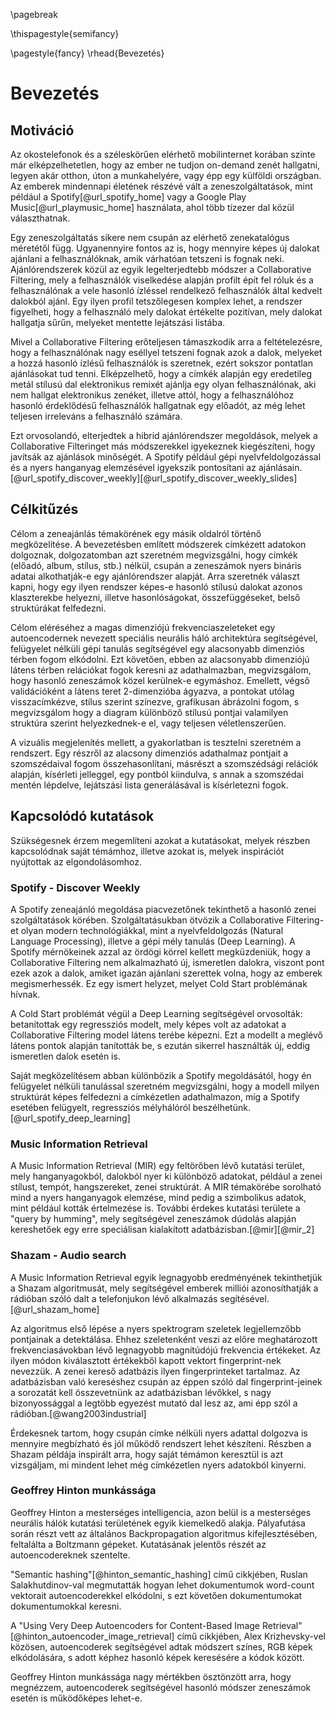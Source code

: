 \pagebreak

\thispagestyle{semifancy} 

\pagestyle{fancy}
\rhead{Bevezetés}

# Bevezetés

## Motiváció

Az okostelefonok és a széleskörűen elérhető mobilinternet korában szinte már elképzelhetetlen, hogy az ember ne tudjon 
on-demand zenét hallgatni, legyen akár otthon, úton a munkahelyére, vagy épp egy külföldi országban.
Az emberek mindennapi életének részévé vált a zeneszolgáltatások, mint például 
a Spotify[@url_spotify_home] vagy a Google Play Music[@url_playmusic_home] használata, ahol több tízezer dal közül választhatnak.

Egy zeneszolgáltatás sikere nem csupán az elérhető zenekatalógus méretétől függ. Ugyanennyire fontos az is, hogy mennyire képes
új dalokat ajánlani a felhasználóknak, amik várhatóan tetszeni is fognak neki. Ajánlórendszerek közül az egyik legelterjedtebb módszer
a Collaborative Filtering, mely a felhasználók viselkedése alapján profilt épít fel róluk és a felhasználónak a vele
hasonló ízléssel rendelkező felhasználók által kedvelt dalokból ajánl. Egy ilyen profil tetszőlegesen komplex lehet,
a rendszer figyelheti, hogy a felhasználó mely dalokat értékelte pozitívan, mely dalokat hallgatja sűrűn, melyeket
mentette lejátszási listába.

Mivel a Collaborative Filtering erőteljesen támaszkodik arra a feltételezésre, hogy a felhasználónak nagy eséllyel tetszeni fognak
azok a dalok, melyeket a hozzá hasonló ízlésű felhasználók is szeretnek, ezért sokszor pontatlan ajánlásokat tud tenni.
Elképzelhető, hogy a címkék alapján egy eredetileg metál stílusú dal elektronikus remixét ajánlja egy olyan felhasználónak,
aki nem hallgat elektronikus zenéket, illetve attól, hogy a felhasználóhoz hasonló érdeklődésű felhasználók hallgatnak egy előadót, 
az még lehet teljesen irreleváns a felhasználó számára.

Ezt orvosolandó, elterjedtek a hibrid ajánlórendszer megoldások, melyek a Collaborative Filteringet  más módszerekkel
igyekeznek kiegészíteni, hogy javítsák az ajánlások minőségét. A Spotify például gépi nyelvfeldolgozással és a nyers hanganyag elemzésével igyekszik
pontosítani az ajánlásain.[@url_spotify_discover_weekly][@url_spotify_discover_weekly_slides]

## Célkitűzés 

Célom a zeneajánlás témakörének egy másik oldalról történő megközelítése. A bevezetésben említett módszerek címkézett adatokon dolgoznak,
dolgozatomban azt szeretném megvizsgálni, hogy címkék (előadó, album, stílus, stb.) nélkül, csupán a zeneszámok nyers bináris adatai
alkothatják-e egy ajánlórendszer alapját. Arra szeretnék választ kapni, hogy egy ilyen rendszer képes-e hasonló stílusú dalokat azonos 
klaszterekbe helyezni, illetve hasonlóságokat, összefüggéseket, belső struktúrákat felfedezni.

Célom eléréséhez a magas dimenziójú frekvenciaszeleteket egy autoencodernek nevezett speciális neurális háló architektúra segítségével,
felügyelet nélküli gépi tanulás segítségével egy alacsonyabb dimenziós térben fogom elkódolni. Ezt követően, ebben az alacsonyabb
dimenziójú látens térben relációkat fogok keresni az adathalmazban, megvizsgálom, hogy hasonló zeneszámok közel kerülnek-e egymáshoz.
Emellett, végső validációként a látens teret 2-dimenzióba ágyazva, a pontokat utólag visszacímkézve, stílus szerint színezve,
grafikusan ábrázolni fogom, s megvizsgálom hogy a diagram különböző stílusú pontjai valamilyen struktúra szerint helyezkednek-e el, 
vagy teljesen véletlenszerűen.

A vizuális megjelenítés mellett, a gyakorlatban is tesztelni szeretném a rendszert. Egy részről az alacsony dimenziós 
adathalmaz pontjait a szomszédaival fogom összehasonlítani, másrészt a szomszédsági relációk alapján, 
kísérleti jelleggel, egy pontból kiindulva, s annak a szomszédai mentén lépdelve, lejátszási lista
generálásával is kísérletezni fogok.

## Kapcsolódó kutatások

Szükségesnek érzem megemlíteni azokat a kutatásokat, melyek részben kapcsolódnak saját témámhoz, illetve azokat is, melyek inspirációt nyújtottak
az elgondolásomhoz.

### Spotify - Discover Weekly

A Spotify zeneajánló megoldása piacvezetőnek tekinthető a hasonló zenei szolgáltatások körében. 
Szolgáltatásukban ötvözik a Collaborative Filtering-et olyan modern technológiákkal, mint a nyelvfeldolgozás (Natural Language Processing), 
illetve a gépi mély tanulás (Deep Learning). A Spotify mérnökeinek azzal az ördögi körrel kellett megküzdeniük, 
hogy a Collaborative Filtering nem alkalmazható új, ismeretlen dalokra, viszont pont ezek azok a dalok, amiket igazán
ajánlani szerettek volna, hogy az emberek megismerhessék. Ez egy ismert helyzet, melyet Cold Start problémának hívnak.

A Cold Start problémát végül a Deep Learning segítségével orvosolták: betanítottak egy regressziós modelt, mely képes volt az adatokat
a Collaborative Filtering model látens terébe képezni. Ezt a modellt a meglévő látens pontok alapján tanították be, s ezután
sikerrel használták új, eddig ismeretlen dalok esetén is.

Saját megközelítésem abban különbözik a Spotify megoldásától, hogy én felügyelet nélküli tanulással szeretném megvizsgálni,
hogy a modell milyen struktúrát képes felfedezni a címkézetlen adathalmazon, míg a Spotify esetében felügyelt,
regressziós mélyhálóról beszélhetünk.[@url_spotify_deep_learning]

### Music Information Retrieval

A Music Information Retrieval (MIR) egy feltörőben lévő kutatási terület, mely hanganyagokból, dalokból nyer ki különböző
adatokat, például a zenei stílust, tempót, hangszereket, zenei struktúrát. A MIR témakörébe sorolható mind a nyers hanganyagok 
elemzése, mind pedig a szimbolikus adatok, mint például kották értelmezése is. További érdekes kutatási területe a "query by humming",
mely segítségével zeneszámok dúdolás alapján kereshetőek egy erre speciálisan kialakított adatbázisban.[@mir][@mir_2]

### Shazam - Audio search

A Music Information Retrieval egyik legnagyobb eredményének tekinthetjük a Shazam algoritmusát, mely segítségével 
emberek milliói azonosíthatják a rádióban szóló dalt a telefonjukon lévő alkalmazás segítésével.[@url_shazam_home]

Az algoritmus első lépése a nyers spektrogram szeletek legjellemzőbb pontjainak a detektálása. Ehhez szeletenként veszi az 
előre meghatározott frekvenciasávokban lévő legnagyobb magnitúdójú frekvencia értékeket. 
Az ilyen módon kiválasztott értékekből kapott vektort fingerprint-nek nevezzük. 
A zenei kereső adatbázis ilyen fingerprinteket tartalmaz. Az adatbázisban való kereséshez csupán az éppen szóló dal 
fingerprint-jeinek a sorozatát kell összevetnünk az adatbázisban lévőkkel, s nagy bizonyossággal a legtöbb egyezést mutató dal lesz az, 
ami épp szól a rádióban.[@wang2003industrial]

Érdekesnek tartom, hogy csupán címke nélküli nyers adattal dolgozva is mennyire megbízható és jól működő rendszert lehet
készíteni. Részben a Shazam példája inspirált arra, hogy saját témámon keresztül is azt vizsgáljam, mi mindent lehet 
még címkézetlen nyers adatokból kinyerni.

### Geoffrey Hinton munkássága

Geoffrey Hinton a mesterséges intelligencia, azon belül is a mesterséges neurális hálók kutatási területének egyik kiemelkedő alakja. 
Pályafutása során részt vett az általános Backpropagation algoritmus kifejlesztésében, feltalálta a Boltzmann gépeket.
Kutatásának jelentős részét az autoencodereknek szentelte.

"Semantic hashing"[@hinton_semantic_hashing] című cikkjében, Ruslan Salakhutdinov-val megmutatták hogyan lehet dokumentumok word-count
vektorait autoencoderekkel elkódolni, s ezt követően dokumentumokat dokumentumokkal keresni.

A "Using Very Deep Autoencoders for Content-Based Image Retrieval"[@hinton_autoencoder_image_retrieval] című cikkjében,
Alex Krizhevsky-vel közösen, autoencoderek segítségével adtak módszert színes, RGB képek elkódolására, s adott képhez
hasonló képek keresésére a kódok között.

Geoffrey Hinton munkássága nagy mértékben ösztönzött arra, hogy megnézzem, autoencoderek segítségével hasonló módszer
zeneszámok esetén is működőképes lehet-e.